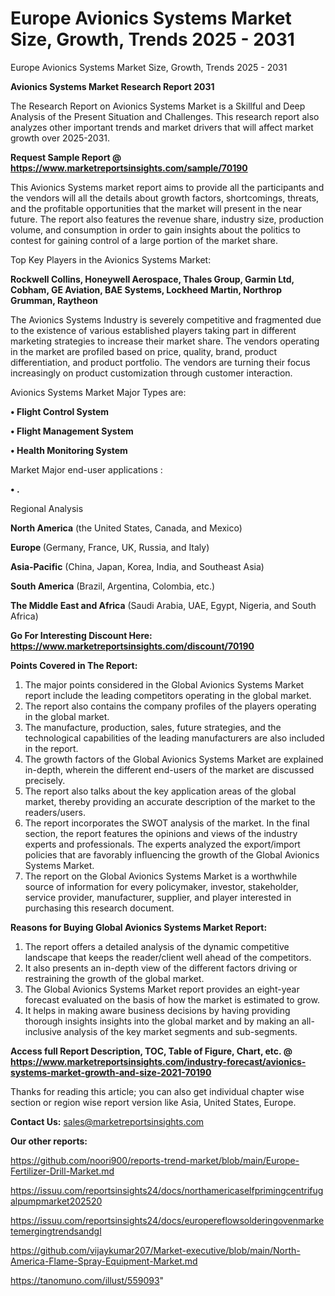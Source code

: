 # Europe Avionics Systems Market Size, Growth, Trends 2025 - 2031
Europe Avionics Systems Market Size, Growth, Trends 2025 - 2031

<strong>Avionics Systems Market Research Report 2031</strong>

The Research Report on Avionics Systems Market is a Skillful and Deep Analysis of the Present Situation and Challenges. This research report also analyzes other important trends and market drivers that will affect market growth over 2025-2031.

<strong>Request Sample Report @ <a href=https://www.marketreportsinsights.com/sample/70190>https://www.marketreportsinsights.com/sample/70190</a></strong>

This Avionics Systems market report aims to provide all the participants and the vendors will all the details about growth factors, shortcomings, threats, and the profitable opportunities that the market will present in the near future. The report also features the revenue share, industry size, production volume, and consumption in order to gain insights about the politics to contest for gaining control of a large portion of the market share.

Top Key Players in the Avionics Systems Market:

<strong>Rockwell Collins, Honeywell Aerospace, Thales Group, Garmin Ltd, Cobham, GE Aviation, BAE Systems, Lockheed Martin, Northrop Grumman, Raytheon</strong>

The Avionics Systems Industry is severely competitive and fragmented due to the existence of various established players taking part in different marketing strategies to increase their market share. The vendors operating in the market are profiled based on price, quality, brand, product differentiation, and product portfolio. The vendors are turning their focus increasingly on product customization through customer interaction.

Avionics Systems Market Major Types are:

<strong>• Flight Control System

• Flight Management System

• Health Monitoring System</strong>

Market Major end-user applications :

<strong>• .</strong>

Regional Analysis

</u><strong><b>North America</b></strong> (the United States, Canada, and Mexico)

<strong><b>Europe </b></strong>(Germany, France, UK, Russia, and Italy)

<strong><b>Asia-Pacific</b></strong> (China, Japan, Korea, India, and Southeast Asia)

<strong><b>South America</b></strong> (Brazil, Argentina, Colombia, etc.)

<strong><b>The Middle East and Africa</b></strong> (Saudi Arabia, UAE, Egypt, Nigeria, and South Africa)

<strong>Go For Interesting Discount Here: <a href=https://www.marketreportsinsights.com/discount/70190>https://www.marketreportsinsights.com/discount/70190</a></strong>

<strong>Points Covered in The Report:</strong>
<ol>
  <li>The major points considered in the Global Avionics Systems Market report include the leading competitors operating in the global market.</li>
  <li>The report also contains the company profiles of the players operating in the global market.</li>
  <li>The manufacture, production, sales, future strategies, and the technological capabilities of the leading manufacturers are also included in the report.</li>
  <li>The growth factors of the Global Avionics Systems Market are explained in-depth, wherein the different end-users of the market are discussed precisely.</li>
  <li>The report also talks about the key application areas of the global market, thereby providing an accurate description of the market to the readers/users.</li>
  <li>The report incorporates the SWOT analysis of the market. In the final section, the report features the opinions and views of the industry experts and professionals. The experts analyzed the export/import policies that are favorably influencing the growth of the Global Avionics Systems Market.</li>
  <li>The report on the Global Avionics Systems Market is a worthwhile source of information for every policymaker, investor, stakeholder, service provider, manufacturer, supplier, and player interested in purchasing this research document.</li>
</ol>
<strong>Reasons for Buying Global Avionics Systems Market Report:</strong>

<ol>
  <li>The report offers a detailed analysis of the dynamic competitive landscape that keeps the reader/client well ahead of the competitors.</li>
  <li>It also presents an in-depth view of the different factors driving or restraining the growth of the global market.</li>
  <li>The Global Avionics Systems Market report provides an eight-year forecast evaluated on the basis of how the market is estimated to grow.</li>
  <li>It helps in making aware business decisions by having providing thorough insights insights into the global market and by making an all-inclusive analysis of the key market segments and sub-segments.</li>
</ol>
<strong>Access full Report Description, TOC, Table of Figure, Chart, etc. @ <a href=https://www.marketreportsinsights.com/industry-forecast/avionics-systems-market-growth-and-size-2021-70190>https://www.marketreportsinsights.com/industry-forecast/avionics-systems-market-growth-and-size-2021-70190</a></strong>


Thanks for reading this article; you can also get individual chapter wise section or region wise report version like Asia, United States, Europe.

<strong>Contact Us:</strong>
sales@marketreportsinsights.com

<strong>Our other reports:</strong>

<a href=https://github.com/noori900/reports-trend-market/blob/main/Europe-Fertilizer-Drill-Market.md>https://github.com/noori900/reports-trend-market/blob/main/Europe-Fertilizer-Drill-Market.md</a>

<a href=https://issuu.com/reportsinsights24/docs/northamericaselfprimingcentrifugalpumpmarket202520>https://issuu.com/reportsinsights24/docs/northamericaselfprimingcentrifugalpumpmarket202520</a>

<a href=https://issuu.com/reportsinsights24/docs/europereflowsolderingovenmarketemergingtrendsandgl>https://issuu.com/reportsinsights24/docs/europereflowsolderingovenmarketemergingtrendsandgl</a>

<a href=https://github.com/vijaykumar207/Market-executive/blob/main/North-America-Flame-Spray-Equipment-Market.md>https://github.com/vijaykumar207/Market-executive/blob/main/North-America-Flame-Spray-Equipment-Market.md</a>

<a href=https://tanomuno.com/illust/559093>https://tanomuno.com/illust/559093</a>"
